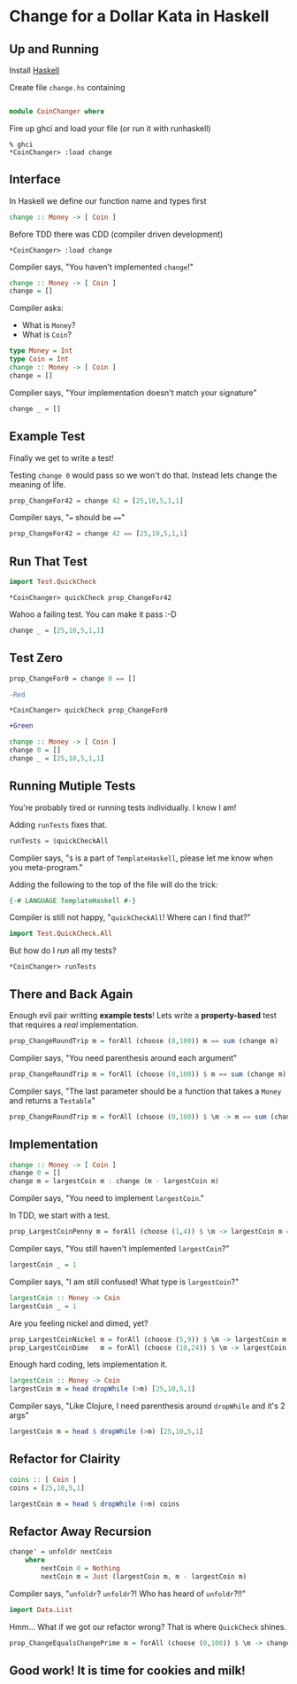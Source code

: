 Change for a Dollar Kata in Haskell
===================================

Up and Running
-------
Install [Haskell](http://www.haskell.org/platform/)

Create file ``change.hs`` containing

```haskell

module CoinChanger where

```

Fire up ghci and load your file (or run it with runhaskell)

```shell
% ghci
*CoinChanger> :load change
```

Interface
---------

In Haskell we define our function name and types first

```haskell
change :: Money -> [ Coin ]
```

Before TDD there was CDD (compiler driven development)

```shell
*CoinChanger> :load change
```

Compiler says, "You haven't implemented ``change``!"

```haskell
change :: Money -> [ Coin ]
change = []
```
Compiler asks:
  - What is ``Money``?
  - What is ``Coin``?

```haskell
type Money = Int
type Coin = Int
change :: Money -> [ Coin ]
change = []
```

Complier says, "Your implementation doesn't match your signature"

```haskell
change _ = []
```

Example Test
------------

Finally we get to write a test!

Testing ``change 0`` would pass so we won't do that. Instead lets change the meaning of life.

```haskell
prop_ChangeFor42 = change 42 = [25,10,5,1,1]
```

Compiler says, "``=`` should be ``==``"

```haskell
prop_ChangeFor42 = change 42 == [25,10,5,1,1]
```

Run That Test
-------------

```haskell
import Test.QuickCheck
```

```shell
*CoinChanger> quickCheck prop_ChangeFor42
```

Wahoo a failing test. You can make it pass :-D

```haskell
change _ = [25,10,5,1,1]
```

Test Zero
---------

```haskell
prop_ChangeFor0 = change 0 == []
```

```diff
-Red
```

```shell
*CoinChanger> quickCheck prop_ChangeFor0
```

```diff
+Green
```

```haskell
change :: Money -> [ Coin ]
change 0 = []
change _ = [25,10,5,1,1]
```

Running Mutiple Tests
---------------------

You're probably tired or running tests individually. I know I am!

Adding ``runTests`` fixes that.

```haskell
runTests = $quickCheckAll
```

Compiler says, "``$`` is a part of ``TemplateHaskell``, please let me know when you meta-program."

Adding the following to the top of the file will do the trick:
```haskell
{-# LANGUAGE TemplateHaskell #-}
```

Compiler is still not happy, "``quickCheckAll``! Where can I find that?"

```haskell
import Test.QuickCheck.All
```

But how do I _run_ all my tests?

```shell
*CoinChanger> runTests
```

There and Back Again
-------------

Enough evil pair writting **example tests**! Lets write a **property-based** test that requires a _real_ implementation.

```haskell
prop_ChangeRoundTrip m = forAll (choose (0,100)) m == sum (change m)
```
Compiler says, "You need parenthesis around each argument"

```haskell
prop_ChangeRoundTrip m = forAll (choose (0,100)) $ m == sum (change m)
```

Compiler says, "The last parameter should be a function that takes a ``Money`` and returns a ``Testable``"

```haskell
prop_ChangeRoundTrip m = forAll (choose (0,100)) $ \m -> m == sum (change m)
```

Implementation
--------------

```haskell
change :: Money -> [ Coin ]
change 0 = []
change m = largestCoin m : change (m - largestCoin m)
```
Compiler says, "You need to implement ``largestCoin``."

In TDD, we start with a test.

```haskell
prop_LargestCoinPenny m = forAll (choose (1,4)) $ \m -> largestCoin m == 1
```
Compiler says, "You still haven't implemented ``largestCoin``?"

```haskell
largestCoin _ = 1
```
Compiler says, "I am still confused! What type is ``largestCoin``?"

```haskell
largestCoin :: Money -> Coin
largestCoin _ = 1
```
Are you feeling nickel and dimed, yet?

```haskell
prop_LargestCoinNickel m = forAll (choose (5,9)) $ \m -> largestCoin m == 5
prop_LargestCoinDime   m = forAll (choose (10,24)) $ \m -> largestCoin m == 10
```
Enough hard coding, lets implementation it.

```haskell
largestCoin :: Money -> Coin
largestCoin m = head dropWhile (>m) [25,10,5,1]
```

Compiler says, "Like Clojure, I need parenthesis around ``dropWhile`` and it's 2 args"

```haskell
largestCoin m = head $ dropWhile (>m) [25,10,5,1]
```

Refactor for Clairity
--------------------

```haskell
coins :: [ Coin ]
coins = [25,10,5,1]

largestCoin m = head $ dropWhile (>m) coins
```

Refactor Away Recursion
-----------------------

```haskell
change' = unfoldr nextCoin
    where
        nextCoin 0 = Nothing
        nextCoin m = Just (largestCoin m, m - largestCoin m)
```

Compiler says, "``unfoldr``? ``unfoldr``?! Who has heard of ``unfoldr``?!!"

```haskell
import Data.List
```

Hmm... What if we got our refactor wrong? That is where ``QuickCheck`` shines.

```haskell
prop_ChangeEqualsChangePrime m = forAll (choose (0,100)) $ \m -> change m == change' m
```

Good work! It is time for cookies and milk!
------------------------------------------

